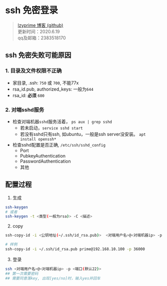 # ssh 免密登录

> [lzyprime 博客 (github)](https://lzyprime.github.io)  
> 更新时间：2020.6.19  
> qq及邮箱：2383518170  


## ssh 免密失败可能原因

### 1. 目录及文件权限不正确

- 家目录, .ssh: `750` 或 `700`, 不能77x
- rsa_id.pub, authorized_keys: 一般为`644`
- rsa_id: **必须** `600`

### 2. 对端sshd服务
- 检查对端机器`sshd`服务活着， `ps aux | grep sshd`
  - 若未启动，`service sshd start`
  - 若没有sshd只有ssh, 如ubuntu，一般是ssh server没安装。 `apt install openssh*`
- 检查sshd配置是否正确, `/etc/ssh/sshd_config`
  - Port
  - PubkeyAuthentication
  - PasswordAuthentication
  - 其他



## 配置过程

1. 生成

```bash
ssh-keygen
# 或者
ssh-keygen -t <类型(一般为rsa)> -C <描述>
```

2. copy

```bash
ssh-copy-id -i <公钥地址(~/.ssh/id_rsa.pub)>  <对端用户名>@<对端机器ip> -p <端口(默认22)>

# 样例
ssh-copy-id -i ~/.ssh/id_rsa.pub prime@192.168.10.100 -p 36000
```

3. 登录
```bash
ssh <对端用户名>@<对端机器ip> -p <端口(默认22)>
## 第一次需要密码
## 需要同意落key, 出现[yes/no]时，输入yes并回车
```
